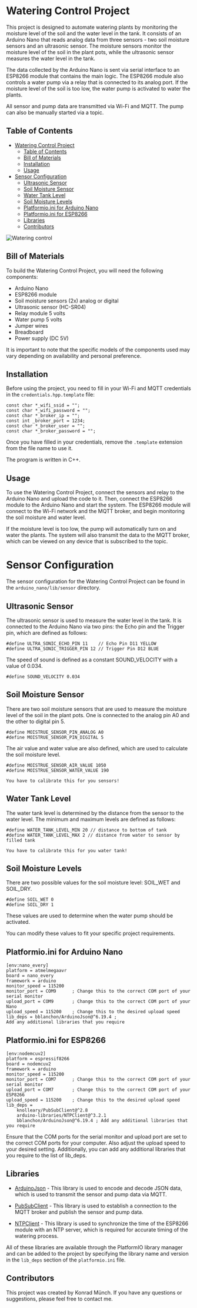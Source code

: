 # Watering Control Project

This project is designed to automate watering plants by monitoring the moisture level of the soil and the water level in the tank. It consists of an Arduino Nano that reads analog data from three sensors - two soil moisture sensors and an ultrasonic sensor. The moisture sensors monitor the moisture level of the soil in the plant pots, while the ultrasonic sensor measures the water level in the tank. 

The data collected by the Arduino Nano is sent via serial interface to an ESP8266 module that contains the main logic. The ESP8266 module also controls a water pump via a relay that is connected to its analog port. If the moisture level of the soil is too low, the water pump is activated to water the plants.

All sensor and pump data are transmitted via Wi-Fi and MQTT. The pump can also be manually started via a topic.

## Table of Contents
- [Watering Control Project](#watering-control-project)
  - [Table of Contents](#table-of-contents)
  - [Bill of Materials](#bill-of-materials)
  - [Installation](#installation)
  - [Usage](#usage)
- [Sensor Configuration](#sensor-configuration)
  - [Ultrasonic Sensor](#ultrasonic-sensor)
  - [Soil Moisture Sensor](#soil-moisture-sensor)
  - [Water Tank Level](#water-tank-level)
  - [Soil Moisture Levels](#soil-moisture-levels)
  - [Platformio.ini for Arduino Nano](#platformioini-for-arduino-nano)
  - [Platformio.ini for ESP8266](#platformioini-for-esp8266)
  - [Libraries](#libraries)
  - [Contributors](#contributors)

![Watering control](documentation/watering_Steckplatine.png)

## Bill of Materials

To build the Watering Control Project, you will need the following components:

- Arduino Nano
- ESP8266 module
- Soil moisture sensors (2x) analog or digital
- Ultrasonic sensor (HC-SR04)
- Relay module 5 volts
- Water pump 5 volts
- Jumper wires
- Breadboard
- Power supply (DC 5V)

It is important to note that the specific models of the components used may vary depending on availability and personal preference.
## Installation

Before using the project, you need to fill in your Wi-Fi and MQTT credentials in the `credentials.hpp.template` file:

```
const char *_wifi_ssid = "";
const char *_wifi_password = "";
const char *_broker_ip = "";
const int _broker_port = 1234;
const char *_broker_user = "";
const char *_broker_password = "";
```

Once you have filled in your credentials, remove the `.template` extension from the file name to use it.

The program is written in C++.

## Usage

To use the Watering Control Project, connect the sensors and relay to the Arduino Nano and upload the code to it. Then, connect the ESP8266 module to the Arduino Nano and start the system. The ESP8266 module will connect to the Wi-Fi network and the MQTT broker, and begin monitoring the soil moisture and water level.

If the moisture level is too low, the pump will automatically turn on and water the plants. The system will also transmit the data to the MQTT broker, which can be viewed on any device that is subscribed to the topic.

# Sensor Configuration
The sensor configuration for the Watering Control Project can be found in the `arduino_nano/lib/sensor` directory.

## Ultrasonic Sensor
The ultrasonic sensor is used to measure the water level in the tank. It is connected to the Arduino Nano via two pins: the Echo pin and the Trigger pin, which are defined as follows:
```
#define ULTRA_SONIC_ECHO_PIN 11    // Echo Pin D11 YELLOW
#define ULTRA_SONIC_TRIGGER_PIN 12 // Trigger Pin D12 BLUE
```
The speed of sound is defined as a constant SOUND_VELOCITY with a value of 0.034.
```
#define SOUND_VELOCITY 0.034
```

## Soil Moisture Sensor
There are two soil moisture sensors that are used to measure the moisture level of the soil in the plant pots. One is connected to the analog pin A0 and the other to digital pin 5.
```
#define MOISTRUE_SENSOR_PIN_ANALOG A0
#define MOISTRUE_SENSOR_PIN_DIGITAL 5
```

The air value and water value are also defined, which are used to calculate the soil moisture level.

```
#define MOISTRUE_SENSOR_AIR_VALUE 1050
#define MOISTRUE_SENSOR_WATER_VALUE 190
```
`You have to calibrate this for you sensors!`



## Water Tank Level
The water tank level is determined by the distance from the sensor to the water level. The minimum and maximum levels are defined as follows:
```
#define WATER_TANK_LEVEL_MIN 20 // distance to bottom of tank
#define WATER_TANK_LEVEL_MAX 2 // distance from water to sensor by filled tank

```
`You have to calibrate this for you water tank!`


## Soil Moisture Levels
There are two possible values for the soil moisture level: SOIL_WET and SOIL_DRY.

```
#define SOIL_WET 0
#define SOIL_DRY 1

```
These values are used to determine when the water pump should be activated.

You can modify these values to fit your specific project requirements.


## Platformio.ini for Arduino Nano
```
[env:nano_every]
platform = atmelmegaavr
board = nano_every
framework = arduino
monitor_speed = 115200
monitor_port = COM9      ; Change this to the correct COM port of your serial monitor
upload_port = COM9       ; Change this to the correct COM port of your Nano
upload_speed = 115200    ; Change this to the desired upload speed
lib_deps = bblanchon/ArduinoJson@^6.19.4 ; 
Add any additional libraries that you require
```

## Platformio.ini for ESP8266
```
[env:nodemcuv2]
platform = espressif8266
board = nodemcuv2
framework = arduino
monitor_speed = 115200
monitor_port = COM7      ; Change this to the correct COM port of your serial monitor
upload_port = COM7       ; Change this to the correct COM port of your ESP8266
upload_speed = 115200    ; Change this to the desired upload speed
lib_deps = 
    knolleary/PubSubClient@^2.8
    arduino-libraries/NTPClient@^3.2.1
    bblanchon/ArduinoJson@^6.19.4 ; Add any additional libraries that you require

```

Ensure that the COM ports for the serial monitor and upload port are set to the correct COM ports for your computer. Also adjust the upload speed to your desired setting. Additionally, you can add any additional libraries that you require to the list of lib_deps.


## Libraries

- [ArduinoJson](https://arduinojson.org/) - This library is used to encode and decode JSON data, which is used to transmit the sensor and pump data via MQTT.

- [PubSubClient](https://github.com/knolleary/pubsubclient) - This library is used to establish a connection to the MQTT broker and publish the sensor and pump data.

- [NTPClient](https://github.com/arduino-libraries/NTPClient) - This library is used to synchronize the time of the ESP8266 module with an NTP server, which is required for accurate timing of the watering process.

All of these libraries are available through the PlatformIO library manager and can be added to the project by specifying the library name and version in the `lib_deps` section of the `platformio.ini` file.



## Contributors

This project was created by Konrad Münch. If you have any questions or suggestions, please feel free to contact me.


